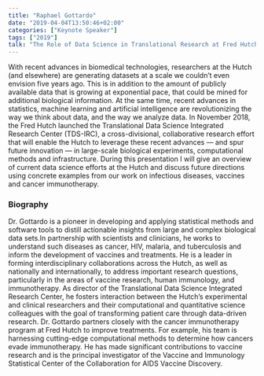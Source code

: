 ```yaml
---
title: "Raphael Gottardo"
date: "2019-04-04T13:50:46+02:00"
categories: ["Keynote Speaker"]
tags: ["2019"]
talk: "The Role of Data Science in Translational Research at Fred Hutch"
---
```


With recent advances in biomedical technologies, researchers at the Hutch (and elsewhere) are generating datasets at a scale we couldn’t even envision five years ago. This is in addition to the amount of publicly available data that is growing at exponential pace, that could be mined for additional biological information. At the same time, recent advances in statistics, machine learning and artificial intelligence are revolutionizing the way we think about data, and the way we analyze data. In November 2018, the Fred Hutch launched the Translational Data Science Integrated Research Center (TDS-IRC), a cross-divisional, collaborative research effort that will enable the Hutch to leverage these recent advances — and spur future innovation — in large-scale biological experiments, computational methods and infrastructure. During this presentation I will give an overview of current data science efforts at the Hutch and discuss future directions using concrete examples from our work on infectious diseases, vaccines and cancer immunotherapy.

### Biography

Dr. Gottardo is a pioneer in developing and applying statistical methods and software tools to distill actionable insights from large and complex biological data sets.In partnership with scientists and clinicians, he works to understand such diseases as cancer, HIV, malaria, and tuberculosis and inform the development of vaccines and treatments. He is a leader in forming interdisciplinary collaborations across the Hutch, as well as nationally and internationally, to address important research questions, particularly in the areas of vaccine research, human immunology, and immunotherapy. As director of the Translational Data Science Integrated Research Center, he fosters interaction between the Hutch’s experimental and clinical researchers and their computational and quantitative science colleagues with the goal of transforming patient care through data-driven research. Dr. Gottardo partners closely with the cancer immunotherapy program at Fred Hutch to improve treatments. For example, his team is harnessing cutting-edge computational methods to determine how cancers evade immunotherapy. He has made significant contributions to vaccine research and is the principal investigator of the Vaccine and Immunology Statistical Center of the Collaboration for AIDS Vaccine Discovery.

